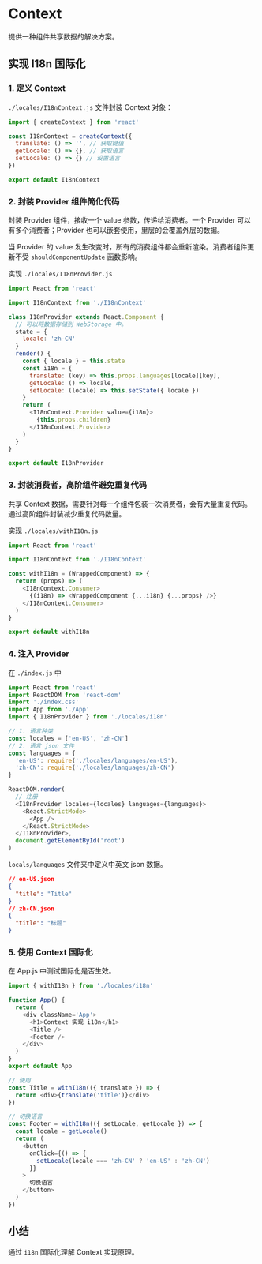 # Context

提供一种组件共享数据的解决方案。

## 实现 I18n 国际化

### 1. 定义 Context

`./locales/I18nContext.js` 文件封装 Context 对象：

```js
import { createContext } from 'react'

const I18nContext = createContext({
  translate: () => '', // 获取键值
  getLocale: () => {}, // 获取语言
  setLocale: () => {} // 设置语言
})

export default I18nContext
```

### 2. 封装 Provider 组件简化代码

封装 Provider 组件，接收一个 value 参数，传递给消费者。一个 Provider 可以有多个消费者；Provider 也可以嵌套使用，里层的会覆盖外层的数据。

当 Provider 的 value 发生改变时，所有的消费组件都会重新渲染。消费者组件更新不受 `shouldComponentUpdate` 函数影响。

实现 `./locales/I18nProvider.js`

```js
import React from 'react'

import I18nContext from './I18nContext'

class I18nProvider extends React.Component {
  // 可以将数据存储到 WebStorage 中。
  state = {
    locale: 'zh-CN'
  }
  render() {
    const { locale } = this.state
    const i18n = {
      translate: (key) => this.props.languages[locale][key],
      getLocale: () => locale,
      setLocale: (locale) => this.setState({ locale })
    }
    return (
      <I18nContext.Provider value={i18n}>
        {this.props.children}
      </I18nContext.Provider>
    )
  }
}

export default I18nProvider
```

### 3. 封装消费者，高阶组件避免重复代码

共享 Context 数据，需要针对每一个组件包装一次消费者，会有大量重复代码。通过高阶组件封装减少重复代码数量。

实现 `./locales/withI18n.js`

```js
import React from 'react'

import I18nContext from './I18nContext'

const withI18n = (WrappedComponent) => {
  return (props) => (
    <I18nContext.Consumer>
      {(i18n) => <WrappedComponent {...i18n} {...props} />}
    </I18nContext.Consumer>
  )
}

export default withI18n
```

### 4. 注入 Provider

在 `./index.js` 中

```js
import React from 'react'
import ReactDOM from 'react-dom'
import './index.css'
import App from './App'
import { I18nProvider } from './locales/i18n'

// 1. 语言种类
const locales = ['en-US', 'zh-CN']
// 2. 语言 json 文件
const languages = {
  'en-US': require('./locales/languages/en-US'),
  'zh-CN': require('./locales/languages/zh-CN')
}

ReactDOM.render(
  // 注册
  <I18nProvider locales={locales} languages={languages}>
    <React.StrictMode>
      <App />
    </React.StrictMode>
  </I18nProvider>,
  document.getElementById('root')
)
```

`locals/languages` 文件夹中定义中英文 json 数据。

```json
// en-US.json
{
  "title": "Title"
}
// zh-CN.json
{
  "title": "标题"
}
```

### 5. 使用 Context 国际化

在 App.js 中测试国际化是否生效。

```js
import { withI18n } from './locales/i18n'

function App() {
  return (
    <div className='App'>
      <h1>Context 实现 i18n</h1>
      <Title />
      <Footer />
    </div>
  )
}
export default App

// 使用
const Title = withI18n(({ translate }) => {
  return <div>{translate('title')}</div>
})

// 切换语言
const Footer = withI18n(({ setLocale, getLocale }) => {
  const locale = getLocale()
  return (
    <button
      onClick={() => {
        setLocale(locale === 'zh-CN' ? 'en-US' : 'zh-CN')
      }}
    >
      切换语言
    </button>
  )
})
```

## 小结

通过 `i18n` 国际化理解 Context 实现原理。
